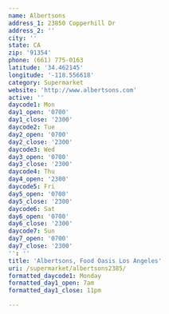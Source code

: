 ```yaml
---
name: Albertsons
address_1: 23850 Copperhill Dr
address_2: ''
city: ''
state: CA
zip: '91354'
phone: (661) 775-0163
latitude: '34.462145'
longitude: '-118.556618'
category: Supermarket
website: 'http://www.albertsons.com'
active: ''
daycode1: Mon
day1_open: '0700'
day1_close: '2300'
daycode2: Tue
day2_open: '0700'
day2_close: '2300'
daycode3: Wed
day3_open: '0700'
day3_close: '2300'
daycode4: Thu
day4_open: '2300'
daycode5: Fri
day5_open: '0700'
day5_close: '2300'
daycode6: Sat
day6_open: '0700'
day6_close: '2300'
daycode7: Sun
day7_open: '0700'
day7_close: '2300'
'': ''
title: 'Albertsons, Food Oasis Los Angeles'
uri: /supermarket/albertsons2385/
formatted_daycode1: Monday
formatted_day1_open: 7am
formatted_day1_close: 11pm

---
```

